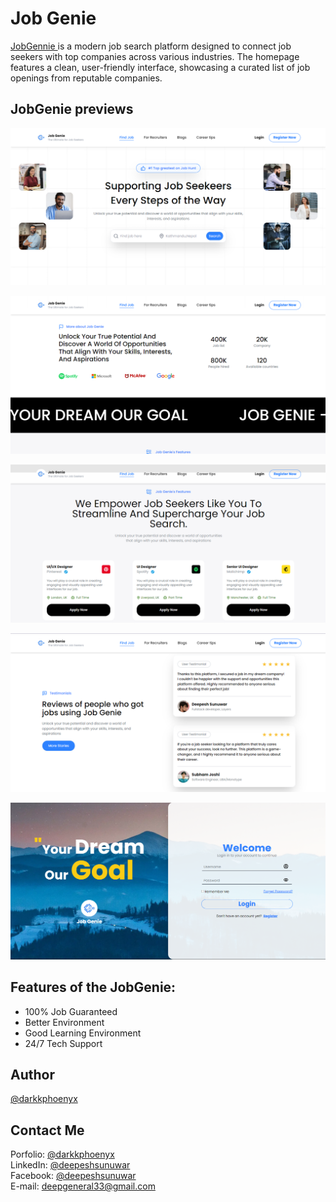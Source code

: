 # Job Genie

[JobGennie ](https://jobgenie-website.vercel.app/) is a modern job search platform designed to connect job seekers with top companies across various industries. The homepage features a clean, user-friendly interface, showcasing a curated list of job openings from reputable companies.

## JobGenie previews

<p align="center">
<img src="./gitassets/page1.png" alt="page1 png"/>
<p align="center">
<img src="./gitassets/page2.png" alt="page2 png"/>
</p>
<p align="center">
<img src="./gitassets/page3.png" alt="page3 png"/>
</p>
<p align="center">
<img src="./gitassets/page5.png" alt="page5 png"/>
</p>
<p align="center">
<img src="./gitassets/page6.png" alt="page6 png"/>
</p>

## Features of the JobGenie:

- 100% Job Guaranteed
- Better Environment
- Good Learning Environment
- 24/7 Tech Support

## Author

[@darkkphoenyx](https://github.com/darkkphoenyx)

## Contact Me

Porfolio: [@darkkphoenyx](https://darkkphoenyx-portfolio.vercel.app/)  
LinkedIn: [@deepeshsunuwar](https://www.linkedin.com/in/deepesh-sunuwar-6237351aa/)  
Facebook: [@deepeshsunuwar](https://www.facebook.com/deepesh.sunuwar.08)  
E-mail: deepgeneral33@gmail.com

